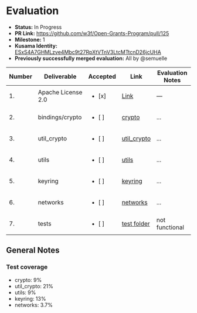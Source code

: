 # Evaluation


* **Status:** In Progress
* **PR Link:** https://github.com/w3f/Open-Grants-Program/pull/125
* **Milestone:** 1
* **Kusama Identity:** [ESxS4A7GHMLzve4Mbc9t27RpXtVTnV3LtcMTtcnD26jcUHA](https://polkascan.io/pre/kusama/account/ESxS4A7GHMLzve4Mbc9t27RpXtVTnV3LtcMTtcnD26jcUHA)
* **Previously successfully merged evaluation:** All by @semuelle

| Number | Deliverable | Accepted | Link | Evaluation Notes |
| ------------- | ------------- | ------------- | ------------- |------------- |
| 1. | Apache License 2.0 | <ul><li>[x] </li></ul> | [Link](https://github.com/Pocket4D/Polkadot-Dart/blob/e2b81941e2d28ef67a64436a785d9af6211d0eb5/LICENSE) | — |
| 2. | bindings/crypto |<ul><li>[ ] </li></ul>| [crypto](https://github.com/Pocket4D/Polkadot-Dart/tree/fe359243b8fd143717f6881cb98232c256dceac1/lib/crypto) |  ... |
| 3.  | util_crypto |<ul><li>[ ] </li></ul>| [util_crypto](https://github.com/Pocket4D/Polkadot-Dart/blob/fe359243b8fd143717f6881cb98232c256dceac1/lib/util_crypto) |  ... |
| 4. | utils |<ul><li>[ ] </li></ul>| [utils](https://github.com/Pocket4D/Polkadot-Dart/blob/db0957492d4f2285c1ef6c9fd9bd8330e0cef333/lib/utils) |  ... |
| 5. | keyring |<ul><li>[ ] </li></ul>| [keyring](https://github.com/Pocket4D/Polkadot-Dart/blob/9c63944fc62e0bac883d3a2b3252482869f88bfd/lib/keyring) |  ... |
| 6.  | networks |<ul><li>[ ] </li></ul>| [networks](https://github.com/Pocket4D/Polkadot-Dart/blob/353e93f2ec16b68d8f513aec6a1d736a833a151d/lib/networks) |  ... |
| 7. | tests |<ul><li>[ ] </li></ul>| [test folder](https://github.com/Pocket4D/Polkadot-Dart/blob/1916b4392f27e5cae4c8d4c5d3a4805ed7c7da41/test) | not functional |



## General Notes

### Test coverage

* crypto: 9%
* util_crypto: 21%
* utils: 9%
* keyring: 13%
* networks: 3.7%
